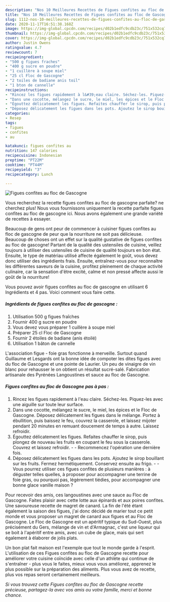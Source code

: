 ```yaml
---
description: "Nos 10 Meilleures Recettes de Figues confites au floc de Gascogne"
title: "Nos 10 Meilleures Recettes de Figues confites au floc de Gascogne"
slug: 1112-nos-10-meilleures-recettes-de-figues-confites-au-floc-de-gascogne
date: 2020-11-17T16:51:38.168Z
image: https://img-global.cpcdn.com/recipes/d02b1edfc9cdb23c/751x532cq70/figues-confites-au-floc-de-gascogne-photo-principale-de-la-recette.jpg
thumbnail: https://img-global.cpcdn.com/recipes/d02b1edfc9cdb23c/751x532cq70/figues-confites-au-floc-de-gascogne-photo-principale-de-la-recette.jpg
cover: https://img-global.cpcdn.com/recipes/d02b1edfc9cdb23c/751x532cq70/figues-confites-au-floc-de-gascogne-photo-principale-de-la-recette.jpg
author: Justin Owens
ratingvalue: 4.7
reviewcount: 7
recipeingredient:
- "500 g figues fraches"
- "400 g sucre en poudre"
- "1 cuillère à soupe miel"
- "25 cl Floc de Gascogne"
- "2 toiles de badiane anis toil"
- "1 bton de cannelle"
recipeinstructions:
- "Rincez les figues rapidement à l&#39;eau claire. Séchez-les. Piquez-les avec une aiguille sur toute leur surface."
- "Dans une cocotte, mélangez le sucre, le miel, les épices et le Floc de Gascogne. Déposez délicatement les figues dans le mélange. Portez à ébullition, puis baissez le feu, couvrez la casserole, et laissez mijoter pendant 20 minutes en remuant doucement de temps à autre. Laissez refroidir."
- "Égouttez délicatement les figues. Refaites chauffer le sirop, puis plongez de nouveau les fruits en coupant le feu sous la casserole. Couvrez et laissez refroidir.  Recommencez l&#39;opération une dernière fois."
- "Déposez délicatement les figues dans les pots. Ajoutez le sirop bouillant sur les fruits. Fermez hermétiquement. Conservez ensuite au frigo.  Vous pourrez utiliser ces figues confites de plusieurs manières : à déguster telles quelles, à proposer pour accompagner une terrine de foie gras, ou pourquoi pas, légèrement tiédies, pour accompagner une bonne glace vanille maison ?"
categories:
- Resep
tags:
- figues
- confites
- au

katakunci: figues confites au 
nutrition: 147 calories
recipecuisine: Indonesian
preptime: "PT22M"
cooktime: "PT44M"
recipeyield: "3"
recipecategory: Lunch

---
```



![Figues confites au floc de Gascogne](https://img-global.cpcdn.com/recipes/d02b1edfc9cdb23c/751x532cq70/figues-confites-au-floc-de-gascogne-photo-principale-de-la-recette.jpg)

Vous recherchez la recette figues confites au floc de gascogne parfaite? ne cherchez plus! Nous vous fournissons uniquement la recette parfaite figues confites au floc de gascogne ici. Nous avons également une grande variété de recettes à essayer.

Beaucoup de gens ont peur de commencer à cuisiner figues confites au floc de gascogne de peur que la nourriture ne soit pas délicieuse. Beaucoup de choses ont un effet sur la qualité gustative de figues confites au floc de gascogne! Partant de la qualité des ustensiles de cuisine, veillez toujours à utiliser des ustensiles de cuisine de qualité toujours en bon état. Ensuite, le type de matériau utilisé affecte également le goût, vous devez donc utiliser des ingrédients frais. Ensuite, entraînez-vous pour reconnaître les différentes saveurs de la cuisine, profitez pleinement de chaque activité culinaire, car la sensation d'être excité, calme et non pressé affecte aussi le goût de la nourriture!

<!--inarticleads1-->

Vous pouvez avoir figues confites au floc de gascogne en utilisant 6 Ingrédients et 4 pas. Voici comment vous faire cette.

##### Ingrédients de figues confites au floc de gascogne :

1. Utilisation 500 g figues fraîches
1. Fournir 400 g sucre en poudre
1. Vous devez vous préparer 1 cuillère à soupe miel
1. Préparer 25 cl Floc de Gascogne
1. Fournir 2 étoiles de badiane (anis étoilé)
1. Utilisation 1 bâton de cannelle


L&#39;association figue - foie gras fonctionne à merveille. Surtout quand Guillaume et Lesgards ont la bonne idée de compoter les dites figues avec du floc de Gascogne et une pointe de Laurier. Un peu de vinaigre de vin blanc pour rehausser le on obtient un résultat sucré-salé. Fabrication artisanale des Pyrénées Langoustines et sauce au floc de Gascogne. 

<!--inarticleads2-->

##### Figues confites au floc de Gascogne pas à pas :

1. Rincez les figues rapidement à l&#39;eau claire. Séchez-les. Piquez-les avec une aiguille sur toute leur surface.
1. Dans une cocotte, mélangez le sucre, le miel, les épices et le Floc de Gascogne. Déposez délicatement les figues dans le mélange. Portez à ébullition, puis baissez le feu, couvrez la casserole, et laissez mijoter pendant 20 minutes en remuant doucement de temps à autre. Laissez refroidir.
1. Égouttez délicatement les figues. Refaites chauffer le sirop, puis plongez de nouveau les fruits en coupant le feu sous la casserole. Couvrez et laissez refroidir. -  - Recommencez l&#39;opération une dernière fois.
1. Déposez délicatement les figues dans les pots. Ajoutez le sirop bouillant sur les fruits. Fermez hermétiquement. Conservez ensuite au frigo. -  - Vous pourrez utiliser ces figues confites de plusieurs manières : à déguster telles quelles, à proposer pour accompagner une terrine de foie gras, ou pourquoi pas, légèrement tiédies, pour accompagner une bonne glace vanille maison ?


Pour recevoir des amis, ces langoustines avec une sauce au Floc de Gascogne. Faites plaisir avec cette lotte aux épinards et aux poires confites. Une savoureuse recette de magret de canard. La fin de l&#39;été étant également la saison des figues, j&#39;ai donc décidé de marier tout ce petit monde et vous proposer un magret de canard aux figues et au Floc de Gascogne. Le Floc de Gascogne est un apéritif typique du Sud-Ouest, plus précisément du Gers, mélange de vin et d&#39;Armagnac, c&#39;est une liqueur qui se boit à l&#39;apéritif entre amis, avec un cube de glace, mais qui sert également à élaborer de jolis plats. 

<!--inarticleads1-->

<p>
Un bon plat fait maison est l'exemple que tout le monde garde à l'esprit. L'utilisation de ces Figues confites au floc de Gascogne recette pour améliorer votre cuisine coïncide avec celle d'un athlète qui continue de s'entraîner - plus vous le faites, mieux vous vous améliorez, apprenez le plus possible sur la préparation des aliments. Plus vous avez de recette, plus vos repas seront certainement meilleurs.
</p>

<p>
<i>Si vous trouvez cette Figues confites au floc de Gascogne recette précieuse, partagez-la avec vos amis ou votre famille, merci et bonne chance.</i>
</p>
